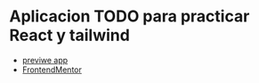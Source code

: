# Aplicacion TODO para practicar React y tailwind

-   [previwe app](https://lm-vite-react-tailwind-todo-frontend.netlify.app/)
-   [FrontendMentor](https://www.frontendmentor.io/challenges/todo-app-Su1_KokOW/)

